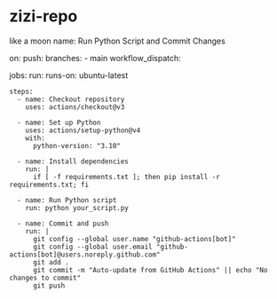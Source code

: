 # zizi-repo
like a moon
name: Run Python Script and Commit Changes

on:
  push:
    branches:
      - main
  workflow_dispatch:

jobs:
  run:
    runs-on: ubuntu-latest

    steps:
      - name: Checkout repository
        uses: actions/checkout@v3

      - name: Set up Python
        uses: actions/setup-python@v4
        with:
          python-version: "3.10"

      - name: Install dependencies
        run: |
          if [ -f requirements.txt ]; then pip install -r requirements.txt; fi

      - name: Run Python script
        run: python your_script.py

      - name: Commit and push 
        run: |
          git config --global user.name "github-actions[bot]"
          git config --global user.email "github-actions[bot]@users.noreply.github.com"
          git add .
          git commit -m "Auto-update from GitHub Actions" || echo "No changes to commit"
          git push

